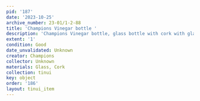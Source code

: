 ```yaml
---
pid: '187'
date: '2023-10-25'
archive_number: 23-01/1-2-88
title: 'Champions Vinegar bottle '
description: 'Champions Vinegar bottle, glass bottle with cork with glass topper '
extent: '1'
condition: Good
date_unvalidated: Unknown
creator: Champions
collector: Unknown
materials: Glass, Cork
collection: tinui
key: object
order: '186'
layout: tinui_item
---
```

